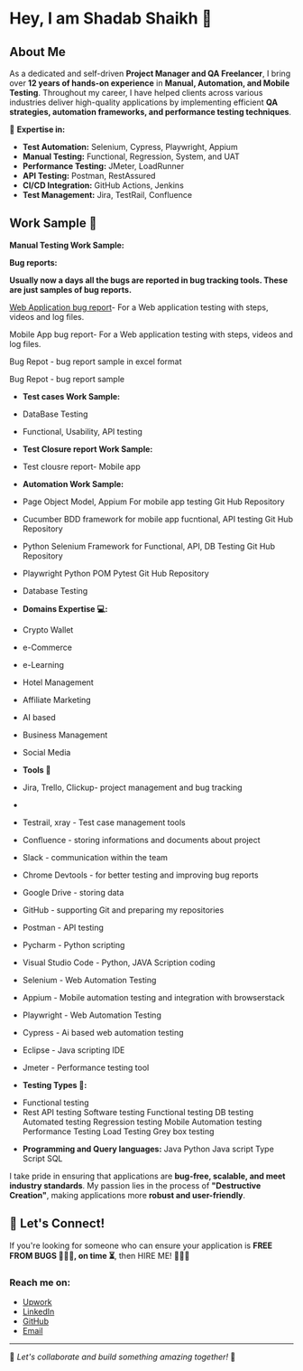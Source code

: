 # Hey, I am Shadab Shaikh 👋

## About Me
As a dedicated and self-driven **Project Manager and QA Freelancer**, I bring over **12 years of hands-on experience** in **Manual, Automation, and Mobile Testing**. Throughout my career, I have helped clients across various industries deliver high-quality applications by implementing efficient **QA strategies, automation frameworks, and performance testing techniques**.

🔹 **Expertise in:**
- **Test Automation:** Selenium, Cypress, Playwright, Appium
- **Manual Testing:** Functional, Regression, System, and UAT
- **Performance Testing:** JMeter, LoadRunner
- **API Testing:** Postman, RestAssured
- **CI/CD Integration:** GitHub Actions, Jenkins
- **Test Management:** Jira, TestRail, Confluence

## Work Sample 👷

**Manual Testing Work Sample:**

**Bug reports:**

**Usually now a days all the bugs are reported in bug tracking tools. These are just samples of bug reports.**

 [Web Application bug report](https://tinyurl.com/webtest12QA)- For a Web application testing with steps, videos and log files.

 
 Mobile App bug report- For a Web application testing with steps, videos and log files.

 
 Bug Repot - bug report sample in excel format

 
 Bug Repot - bug report sample

- **Test cases Work Sample:**
- DataBase Testing
- Functional, Usability, API testing
- **Test Closure report Work Sample:**
- Test clousre report- Mobile app
- **Automation Work Sample:**
- Page Object Model, Appium For mobile app testing Git Hub Repository
- Cucumber BDD framework for mobile app fucntional, API testing Git Hub Repository
- Python Selenium Framework for Functional, API, DB Testing Git Hub Repository
- Playwright Python POM Pytest Git Hub Repository
- Database Testing
- **Domains Expertise 💻:**
- Crypto Wallet
- e-Commerce
- e-Learning
- Hotel Management
- Affiliate Marketing
- AI based
- Business Management
- Social Media
- **Tools 🔧**
- Jira, Trello, Clickup- project management and bug tracking
-
- Testrail, xray - Test case management tools
- Confluence - storing informations and documents about project
- Slack - communication within the team
- Chrome Devtools - for better testing and improving bug reports
- Google Drive - storing data
- GitHub - supporting Git and preparing my repositories
- Postman - API testing
- Pycharm - Python scripting
- Visual Studio Code - Python, JAVA Scription coding
- Selenium - Web Automation Testing
- Appium - Mobile automation testing and integration with browserstack
- Playwright - Web Automation Testing
- Cypress - Ai based web automation testing
- Eclipse - Java scripting IDE
- Jmeter - Performance testing tool

- **Testing Types 🧪:**
* Functional testing
* Rest API testing
Software testing
Functional testing
DB testing
Automated testing
Regression testing
Mobile Automation testing
Performance Testing
Load Testing
Grey box testing
- **Programming and Query languages:**
Java
Python
Java script
Type Script
SQL

I take pride in ensuring that applications are **bug-free, scalable, and meet industry standards**. My passion lies in the process of **"Destructive Creation"**, making applications more **robust and user-friendly**. 

## 🚀 Let's Connect!
If you're looking for someone who can ensure your application is **FREE FROM BUGS 🐛🐛🐛, on time ⏳**, then HIRE ME! 🚀🚀🚀

### Reach me on:
- [Upwork](#)
- [LinkedIn](#)
- [GitHub](https://github.com/testshadab)
- [Email](mailto:test.shadab@gmail.com)

---
🚀 *Let's collaborate and build something amazing together!* 🚀
